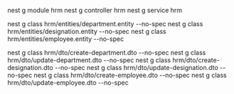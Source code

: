 nest g module hrm
nest g controller hrm
nest g service hrm

nest g class hrm/entities/department.entity --no-spec
nest g class hrm/entities/designation.entity --no-spec
nest g class hrm/entities/employee.entity --no-spec

nest g class hrm/dto/create-department.dto --no-spec
nest g class hrm/dto/update-department.dto --no-spec
nest g class hrm/dto/create-designation.dto --no-spec
nest g class hrm/dto/update-designation.dto --no-spec
nest g class hrm/dto/create-employee.dto --no-spec
nest g class hrm/dto/update-employee.dto --no-spec
